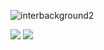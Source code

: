 ![interbackground2](https://user-images.githubusercontent.com/75437825/145425988-eabe5881-79a5-43c5-a659-70691d3bfd0d.png)

[](https://img.shields.io/github/downloads/Agent256/InterClient/total?style=for-the-badge) 
[![](https://img.shields.io/badge/Built-for%20InterCraft-9cf?style=for-the-badge)](https://discord.gg/F4QP7BrBRc)
![](https://img.shields.io/github/license/Agent256/InterClient?style=for-the-badge)

## 

